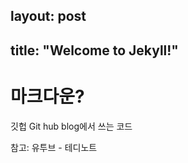 layout: post
---

title:  "Welcome to Jekyll!"
---

# 마크다운?

깃헙 Git hub blog에서 쓰는 코드

참고: 유투브 - 테디노트

